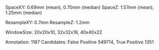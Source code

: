 SpaceXY: 0.69mm (mean), 0.70mm (median)
SpaceZ: 1.57mm (mean), 1.25mm (median)

ResampleXY: 0.7mm
ResampleZ: 1.2mm

WindowSize: 20x20x10, 32x32x18, 40x40x22

Annotation: 1187
Candidates: False Positive 549714, True Positive 1351